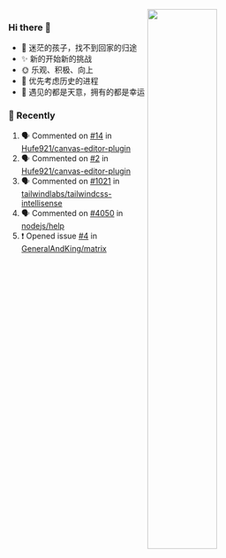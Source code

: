 <picture>
    <source media="(prefers-color-scheme: dark)" srcset="https://github-readme-stats-ouuan.vercel.app/api?username=lizhongyue248&theme=dark&show_icons=true">
    <img align="right" width="50%" src="https://github-readme-stats-ouuan.vercel.app/api?username=lizhongyue248&show_icons=true">
</picture>

### Hi there 👋

- 🌱 迷茫的孩子，找不到回家的归途
- ✨ 新的开始新的挑战
- 🌞 乐观、积极、向上
- 📯 优先考虑历史的进程
- 🌷 遇见的都是天意，拥有的都是幸运


<!--
**lizhongyue248/lizhongyue248** is a ✨ _special_ ✨ repository because its `README.md` (this file) appears on your GitHub profile.

Here are some ideas to get you started:

- 🔭 I’m currently working on ...
- 🌱 I’m currently learning ...
- 👯 I’m looking to collaborate on ...
- 🤔 I’m looking for help with ...
- 💬 Ask me about ...
- 📫 How to reach me: ...
- 😄 Pronouns: ...
- ⚡ Fun fact: ...
-->

### 🚀 Recently

<!--START_SECTION:activity-->
1. 🗣 Commented on [#14](https://github.com/Hufe921/canvas-editor-plugin/issues/14#issuecomment-2345651738) in [Hufe921/canvas-editor-plugin](https://github.com/Hufe921/canvas-editor-plugin)
2. 🗣 Commented on [#2](https://github.com/Hufe921/canvas-editor-plugin/issues/2#issuecomment-2345554822) in [Hufe921/canvas-editor-plugin](https://github.com/Hufe921/canvas-editor-plugin)
3. 🗣 Commented on [#1021](https://github.com/tailwindlabs/tailwindcss-intellisense/issues/1021#issuecomment-2283197389) in [tailwindlabs/tailwindcss-intellisense](https://github.com/tailwindlabs/tailwindcss-intellisense)
4. 🗣 Commented on [#4050](https://github.com/nodejs/help/issues/4050#issuecomment-2254783118) in [nodejs/help](https://github.com/nodejs/help)
5. ❗ Opened issue [#4](https://github.com/GeneralAndKing/matrix/issues/4) in [GeneralAndKing/matrix](https://github.com/GeneralAndKing/matrix)
<!--END_SECTION:activity-->
